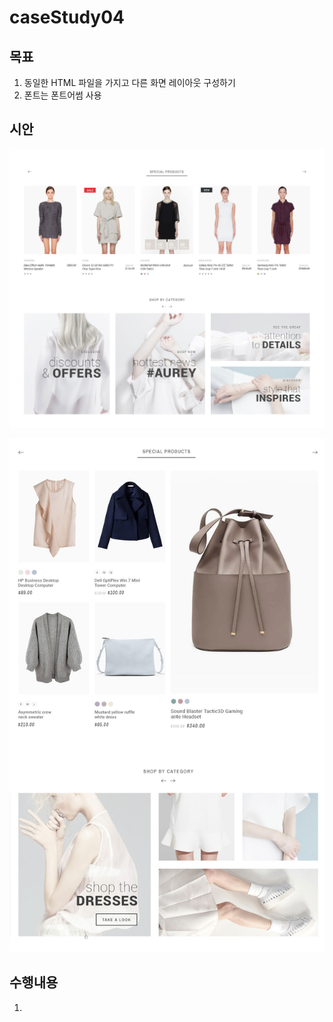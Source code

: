 # caseStudy04 

## 목표  
   1. 동일한 HTML 파일을 가지고 다른 화면 레이아웃 구성하기 
   2. 폰트는 폰트어썸 사용  

## 시안 
![](예제1.jpg) 

![](예제2.jpg)


## 수행내용 
   1. 